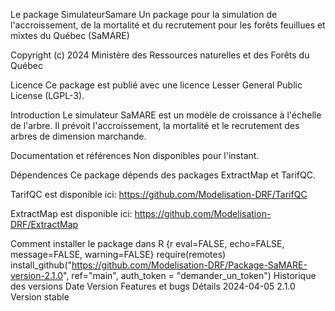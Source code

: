 Le package SimulateurSamare
Un package pour la simulation de l'accroissement, de la mortalité et du recrutement pour les forêts feuillues et mixtes du Québec (SaMARE)

Copyright
(c) 2024 Ministère des Ressources naturelles et des Forêts du Québec

Licence
Ce package est publié avec une licence Lesser General Public License (LGPL-3).

Introduction
Le simulateur SaMARE est un modèle de croissance à l'échelle de l'arbre. Il prévoit l'accroissement, la mortalité et le recrutement des arbres de dimension marchande.

Documentation et références
Non disponibles pour l'instant.

Dépendences
Ce package dépends des packages ExtractMap et TarifQC.

TarifQC est disponible ici: https://github.com/Modelisation-DRF/TarifQC

ExtractMap est disponible ici: https://github.com/Modelisation-DRF/ExtractMap

Comment installer le package dans R
{r eval=FALSE, echo=FALSE, message=FALSE, warning=FALSE}
require(remotes)
install_github("https://github.com/Modelisation-DRF/Package-SaMARE-version-2.1.0", ref="main", auth_token = "demander_un_token")
Historique des versions
Date	Version	Features et bugs	Détails
2024-04-05	2.1.0		Version stable
